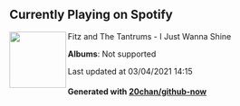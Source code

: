 ## Currently Playing on Spotify

[<img align="left" width="100" src="https://i.scdn.co/image/ab67616d0000b27367b2661e3cbd843a40c855eb">](https://open.spotify.com/album/73hQB56aBFJTHE9vshSCLg)

Fitz and The Tantrums - I Just Wanna Shine

**Albums**: Not supported

Last updated at 03/04/2021 14:15

#### Generated with [20chan/github-now](https://github.com/20chan/github-now)


<!--
**20chan/20chan** is a ✨ _special_ ✨ repository because its `README.md` (this file) appears on your GitHub profile.

Here are some ideas to get you started:

- 🔭 I’m currently working on ...
- 🌱 I’m currently learning ...
- 👯 I’m looking to collaborate on ...
- 🤔 I’m looking for help with ...
- 💬 Ask me about ...
- 📫 How to reach me: ...
- 😄 Pronouns: ...
- ⚡ Fun fact: ...
-->
